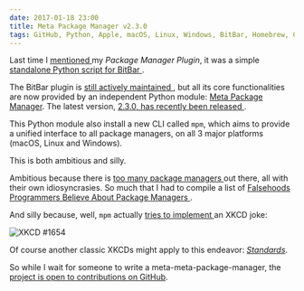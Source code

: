 ```yaml
---
date: 2017-01-18 23:00
title: Meta Package Manager v2.3.0
tags: GitHub, Python, Apple, macOS, Linux, Windows, BitBar, Homebrew, Cask, node.js, atom, apm, npm, ruby, gem, pipi, Meta Package Manager
---
```


Last time I [mentioned
](https://kevin.deldycke.com/2016/07/bitbar-package-manager-v13/) my *Package
Manager Plugin*, it was a simple [standalone Python script for BitBar
](https://getbitbar.com/plugins/Dev/MetaPackageManager/meta_package_manager.7h.py).

The BitBar plugin is [still actively maintained
](https://meta-package-manager.readthedocs.io/en/develop/bitbar.html), but all
its core functionalities are now provided by an independent Python module:
[Meta Package Manager](https://pypi.python.org/pypi/meta-package-manager). The
latest version, [2.3.0, has recently been released
](https://github.com/kdeldycke/meta-package-manager/blob/v2.3.0/CHANGES.rst#230-2017-12-15).

This Python module also install a new CLI called `mpm`, which aims to provide a
unified interface to all package managers, on all 3 major platforms (macOS,
Linux and Windows).

This is both ambitious and silly.

Ambitious because there is [too many package managers
](https://en.wikipedia.org/wiki/List_of_software_package_management_systems)
out there, all with their own idiosyncrasies. So much that I had to compile a
list of [Falsehoods Programmers Believe About Package Managers
](https://meta-package-manager.readthedocs.io/en/develop/falsehoods.html).

And silly because, well, `mpm` actually [tries to implement
](https://github.com/kdeldycke/meta-package-manager/issues/10) an XKCD joke:

![XKCD #1654](https://imgs.xkcd.com/comics/universal_install_script.png)

Of course another classic XKCDs might apply to this endeavor:
[*Standards*](https://xkcd.com/927/).

So while I wait for someone to write a meta-meta-package-manager, the [project
is open to contributions on
GitHub](https://github.com/kdeldycke/meta-package-manager).
